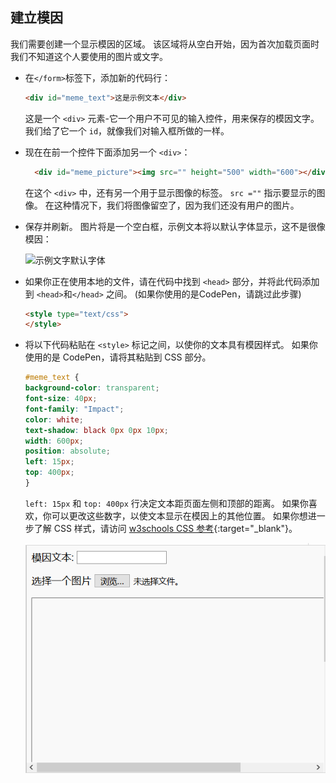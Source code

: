 ## 建立模因

我们需要创建一个显示模因的区域。 该区域将从空白开始，因为首次加载页面时我们不知道这个人要使用的图片或文字。

- 在`</form>`标签下，添加新的代码行：

  ```html
  <div id="meme_text">这是示例文本</div>
  ```

  这是一个 `<div>` 元素-它一个用户不可见的输入控件，用来保存的模因文字。 我们给了它一个 `id`，就像我们对输入框所做的一样。

- 现在在前一个控件下面添加另一个 `<div>`：

  ```html
    <div id="meme_picture"><img src="" height="500" width="600"></div>
    ```

    在这个 `<div>` 中，还有另一个用于显示图像的标签。 `src =""` 指示要显示的图像。 在这种情况下，我们将图像留空了，因为我们还没有用户的图片。

- 保存并刷新。 图片将是一个空白框，示例文本将以默认字体显示，这不是很像模因：

    ![示例文字默认字体](images/example-text-default.png)

- 如果你正在使用本地的文件，请在代码中找到 `<head>` 部分，并将此代码添加到 `<head>`和`</head>` 之间。 (如果你使用的是CodePen，请跳过此步骤)

  ```html
  <style type="text/css">
  </style>
  ```

- 将以下代码粘贴在 `<style>` 标记之间，以使你的文本具有模因样式。 如果你使用的是 CodePen，请将其粘贴到 CSS 部分。

    ```css
    #meme_text {
    background-color: transparent;
    font-size: 40px;
    font-family: "Impact";
    color: white;
    text-shadow: black 0px 0px 10px;
    width: 600px;
    position: absolute;
    left: 15px;
    top: 400px;
    }
    ```

  `left: 15px` 和 `top: 400px` 行决定文本距页面左侧和顶部的距离。 如果你喜欢，你可以更改这些数字，以使文本显示在模因上的其他位置。 如果你想进一步了解 CSS 样式，请访问 [w3schools CSS 参考](http://www.w3schools.com/CSSref/){:target="_blank"}。

  ![模因中的示例文本](images/example-text-memey.png)
